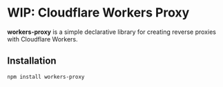 # WIP: Cloudflare Workers Proxy

**workers-proxy** is a simple declarative library for creating reverse proxies
with Cloudflare Workers.

## Installation

```bash
npm install workers-proxy
```
